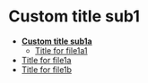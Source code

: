 <!-- generated by markdown-notes-tree -->

# Custom title sub1

<!-- optional markdown-notes-tree directory description starts here -->

<!-- optional markdown-notes-tree directory description ends here -->

- [**Custom title sub1a**](sub1a)
    - [Title for file1a1](sub1a/file1a1.md)
- [Title for file1a](file1a.md)
- [Title for file1b](file1b.md)
